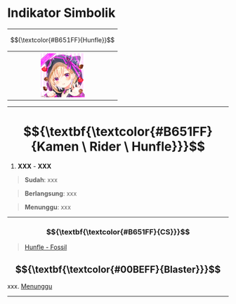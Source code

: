 # Indikator Simbolik
<div align="center">
<table style="margin-left: auto; margin-right: auto;"><tr>
  <td><p align="center">
    $${\textcolor{#B651FF}{Hunfle}}$$
  </p></td></tr><tr><th>
    <img src="https://github.com/Minecube1510/s4mpl3_m3m0ry/blob/main/B1-Main_Images_Storage/B1.001-BTC_Symbols/e05_HuPaWi.png", width="100">
  </th></tr>
</table>
</div>

---

# $${\textbf{\textcolor{#B651FF}{Kamen \ Rider \ Hunfle}}}$$

1. **XXX** - **XXX**
> **Sudah**:
> xxx

> **Berlangsung**:
> xxx

> **Menunggu**:
> xxx

---

### $${\textbf{\textcolor{#B651FF}{CS}}}$$
> [Hunfle - Fossil](CS)

$${\textbf{\textcolor{#00BEFF}{Blaster}}}$$
---
xxx. [Menunggu](CS)

---
